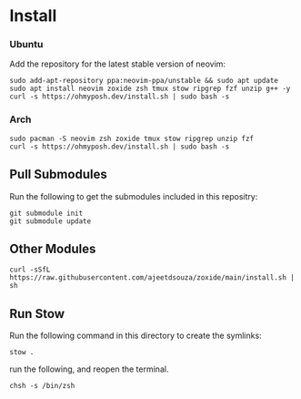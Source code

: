 # Install 
### Ubuntu
Add the repository for the latest stable version of neovim:

```
sudo add-apt-repository ppa:neovim-ppa/unstable && sudo apt update
sudo apt install neovim zoxide zsh tmux stow ripgrep fzf unzip g++ -y
curl -s https://ohmyposh.dev/install.sh | sudo bash -s
```
### Arch

```
sudo pacman -S neovim zsh zoxide tmux stow ripgrep unzip fzf
curl -s https://ohmyposh.dev/install.sh | sudo bash -s
```
## Pull Submodules

Run the following to get the submodules included in this repositry:

```
git submodule init
git submodule update
```
## Other Modules
```
curl -sSfL https://raw.githubusercontent.com/ajeetdsouza/zoxide/main/install.sh | sh
```
## Run Stow
Run the following command in this directory to create the symlinks:

```
stow .
```
run the following, and reopen the terminal.
```
chsh -s /bin/zsh
```
